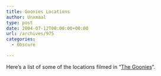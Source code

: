 ```yaml
---
title: Goonies Locations
author: Unxmaal
type: post
date: 2004-07-12T00:00:00+00:00
url: /archives/975
categories:
  - Obscure

---
```

Here&#8217;s a list of some of the locations filmed in &#8220;[The Goonies][1]&#8220;.

 [1]: http://www.thegoonies.org/locations.htm "The Goonies"